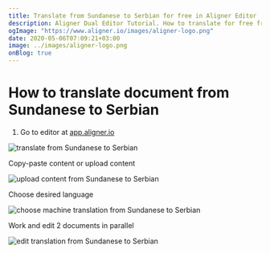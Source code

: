 ```yaml
---
title: Translate from Sundanese to Serbian for free in Aligner Editor
description: Aligner Dual Editor Tutorial. How to translate for free from Sundanese to Serbian. Aligner is multilingual document management platform. 
ogImage: "https://www.aligner.io/images/aligner-logo.png"
date: 2020-05-06T07:09:21+03:00
image: ../images/aligner-logo.png
onBlog: true
---
```


# How to translate document from Sundanese to Serbian

1. Go to editor at [app.aligner.io](https://app.aligner.io "Aligner App web page")

![translate from Sundanese to Serbian](../aligner-blank-editor.png "translate from Sundanese to Serbian")

Copy-paste content or upload content

![upload content from Sundanese to Serbian](../aligner-uploaded-document.png "upload content from Sundanese to Serbian")

Choose desired language

![choose machine translation from Sundanese to Serbian](../aligner-language-dropdown.png "choose machine translation from Sundanese to Serbian")

Work and edit 2 documents in parallel

![edit translation from Sundanese to Serbian](../aligner-double-sitded-editor.png "edit translation from Sundanese to Serbian")

